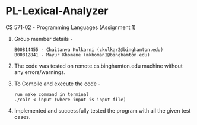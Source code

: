 # PL-Lexical-Analyzer
CS 571-02 - Programming Languages (Assignment 1) 

1. Group member details - 

       B00814455 - Chaitanya Kulkarni (ckulkar2@binghamton.edu) 
       B00812841 - Mayur Khomane (mkhoman1@binghamton.edu)
       
2. The code was tested on remote.cs.binghamton.edu machine without any errors/warnings.

3. To Compile and execute the code - 

       run make command in terminal
       ./calc < input (where input is input file)

4. Implemented and successfully tested the program with all the given test cases.
